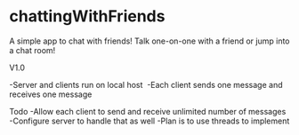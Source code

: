 # chattingWithFriends
A simple app to chat with friends! Talk one-on-one with a friend or jump into a chat room!&nbsp;

V1.0

  -Server and clients run on local host&nbsp;
  -Each client sends one message and receives one message&nbsp;
  
  
Todo
  -Allow each client to send and receive unlimited number of messages
  -Configure server to handle that as well
  -Plan is to use threads to implement
